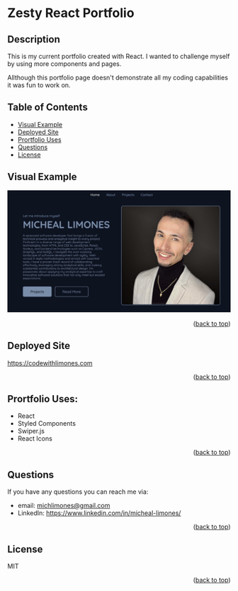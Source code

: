 # Zesty React Portfolio

<div id="top"></div>

## Description

This is my current portfolio created with React. I wanted to challenge myself by using more components and pages.

Allthough this portfolio page doesn't demonstrate all my coding capabilities it was fun to work on.

## Table of Contents

- [Visual Example](#visual-example)
- [Deployed Site](#deployed-site)
- [Prortfolio Uses](#profile-uses)
- [Questions](#questions)
- [License](#license)

## Visual Example

![main page of my portfolio](./src/assets/images/portfolio-image.jpg)

<p align="right">(<a href="#top">back to top</a>)</p>

## Deployed Site

https://codewithlimones.com

<p align="right">(<a href="#top">back to top</a>)</p>

## Prortfolio Uses:

- React
- Styled Components
- Swiper.js
- React Icons

<p align="right">(<a href="#top">back to top</a>)</p>

## Questions

If you have any questions you can reach me via:

- email: michlimones@gmail.com
- LinkedIn: https://www.linkedin.com/in/micheal-limones/

<p align="right">(<a href="#top">back to top</a>)</p>

## License

MIT

<p align="right">(<a href="#top">back to top</a>)</p>
